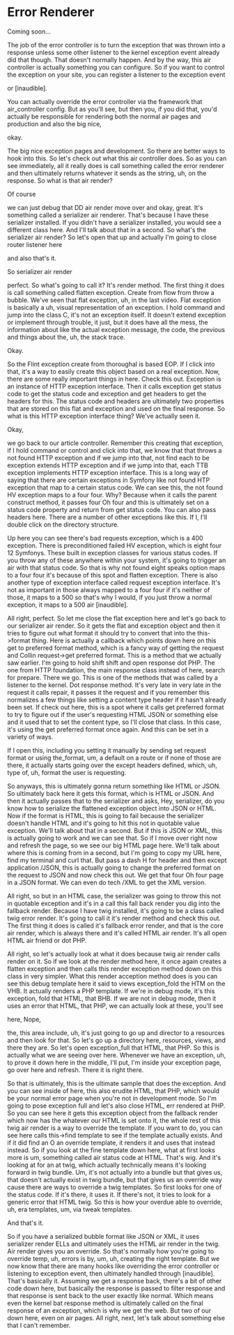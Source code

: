 # Error Renderer

Coming soon...

The job of the error controller is to turn the exception that was thrown into a
response unless some other listener to the kernel exception event already did that
though. That doesn't normally happen. And by the way, this air controller is actually
something you can configure. So if you want to control the exception on your site,
you can register a listener to the exception event

or [inaudible].

You can actually override the error controller via the framework that air_controller
config. But as you'll see, but then you, if you did that, you'd actually be
responsible for rendering both the normal air pages and production and also the big
nice,

okay.

The big nice exception pages and development. So there are better ways to hook into
this. So let's check out what this air controller does. So as you can see
immediately, all it really does is call something called the error renderer and then
ultimately returns whatever it sends as the string, uh, on the response. So what is
that air render?

Of course

we can just debug that DD air render move over and okay, great. It's something called
a serializer air renderer. That's because I have these serializer installed. If you
didn't have a serializer installed, you would see a different class here. And I'll
talk about that in a second. So what's the serializer air render? So let's open that
up and actually I'm going to close router listener here

and also that's it.

So serializer air render

perfect. So what's going to call it? It's render method. The first thing it does is
call something called flatten exception. Create from flow from throw a bubble. We've
seen that flat exception, uh, in the last video. Flat exception is basically a uh,
visual representation of an exception. I hold command and jump into the class C, it's
not an exception itself. It doesn't extend exception or implement through trouble, it
just, but it does have all the mess, the information about like the actual exception
message, the code, the previous and things about the, uh, the stack trace.

Okay.

So the Flint exception create from thoroughal is based EOP. If I click into that,
it's a way to easily create this object based on a real exception. Now, there are
some really important things in here. Check this out. Exception is an instance of
HTTP exception interface. Then it calls exception get status code to get the status
code and exception and get headers to get the headers for this. The status code and
headers are ultimately two properties that are stored on this flat and exception and
used on the final response. So what is this HTTP exception interface thing? We've
actually seen it.

Okay,

we go back to our article controller. Remember this creating that exception, if I
hold command or control and click into that, we know that that throws a not found
HTTP exception and if we jump into that, not find each to be exception extends HTTP
exception and if we jump into that, each TTB exception implements HTTP exception
interface. This is a long way of saying that there are certain exceptions in Symfony
like not found HTP exception that map to a certain status code. We can see this, the
not found HV exception maps to a four four. Why? Because when it calls the parent
construct method, it passes four Oh four and this is ultimately set on a status code
property and return from get status code. You can also pass headers here. There are a
number of other exceptions like this. If I, I'll double click on the directory
structure.

Up here you can see there's bad requests exception, which is a 400 exception. There
is preconditioned failed HV exception, which is eight four 12 Symfonys. These built
in exception classes for various status codes. If you throw any of these anywhere
within your system, it's going to trigger an air with that status code. So that is
why not found eight speaks option maps to a four four it's because of this spot and
flatten exception. There is also another type of exception interface called request
exception interface. It's not as important in those always mapped to a four four if
it's neither of those, it maps to a 500 so that's why I would, if you just throw a
normal exception, it maps to a 500 air [inaudible].

All right, perfect. So let me close the flat exception here and let's go back to our
serializer air render. So it gets the flat and exception object and then it tries to
figure out what format it should try to convert that into the this->format thing.
Here is actually a callback which points down here on this get to preferred format
method, which is a fancy way of getting the request and Collin request->get preferred
format. This is a method that we actually saw earlier. I'm going to hold shift shift
and open response dot PHP. The one from HTTP foundation, the main response class
instead of here, search for prepare. There we go. This is one of the methods that was
called by a listener to the kernel. Dot response method. It's very late in very late
in the request it calls repair, it passes it the request and if you remember this
normalizes a few things like setting a content type header if it hasn't already been
set. If check out here, this is a spot where it calls get preferred format to try to
figure out if the user's requesting HTML JSON or something else and it used that to
set the content type, so I'll close that class. In this case, it's using the get
preferred format once again. And this can be set in a variety of ways.

If I open this, including you setting it manually by sending set request format or
using the_format, um, a default on a route or if none of those are there, it actually
starts going over the except headers defined, which, uh, type of, uh, format the user
is requesting.

So anyways, this is ultimately gonna return something like HTML or JSON. So
ultimately back here it gets this format, which is HTML or JSON. And then it actually
passes that to the serializer and asks, Hey, serializer, do you know how to serialize
the flattened exception object into JSON or HTML. Now if the format is HTML, this is
going to fail because the serializer doesn't handle HTML and it's going to hit this
not in quotable value exception. We'll talk about that in a second. But if this is
JSON or XML, this is actually going to work and we can see that. So if I move over
right now and refresh the page, so we see our big HTML page here. We'll talk about
where this is coming from in a second, but I'm going to copy my URL here, find my
terminal and curl that. But pass a dash H for header and then except application
/JSON, this is actually going to change the preferred format on the request to JSON
and now check this out. We get that four Oh four page in a JSON format. We can even
do tech /XML to get the XML version.

All right, so but in an HTML case, the serializer was going to throw this not in
quotable exception and it's in a call this fall back render you dig into the fallback
render. Because I have twig installed, it's going to be a class called twig error
render. It's going to call it it's render method and check this out. The first thing
it does is called it's fallback error render, and that is the core air render, which
is always there and it's called HTML air render. It's all open HTML air friend or dot
PHP.

All right, so let's actually look at what it does because twig air render calls
render on it. So if we look at the render method here, it once again creates a
flatten exception and then calls this render exception method down on this class in
very simpler. What this render acception method does is you can see this debug
template here it said to views exception_fold the HTM on the VHB. It actually renders
a PHP template. If we're in debug mode, it's this exception, fold that HTML, that
BHB. If we are not in debug mode, then it uses an error that HTML, that PHP, we can
actually look at these, you'll see

here, Nope,

the, this area include, uh, it's just going to go up and director to a resources and
then look for that. So let's go up a directory here, resources, views, and there they
are. So let's open exception_full that HTML, that PHP. So this is actually what we
are seeing over here. Whenever we have an exception, uh, to prove it down here in the
middle, I'll put, I'm inside your exception page, go over here and refresh. There it
is right there.

So that is ultimately, this is the ultimate sample that does the exception. And you
can see inside of here, this also erudite HTML, that PHP, which would be your normal
error page when you're not in development mode. So I'm going to pose exception full
and let's also close HTML, err rendered at PHP. So you can see here it gets this
exception object from the fallback render which now has the whatever our HTML is set
onto it, the whole rest of this twig air render is a way to override the template. If
you want to do, you can see here calls this->find template to see if the template
actually exists. And if it did find an O an override template, it renders it and uses
that instead instead. So if you look at the fine template down here, what at first
looks more is um, something called air status code at HTML. That's wig. And it's
looking at for an at twig, which actually technically means it's looking forward in
twig bundle. Um, it's not actually into a bundle but that gives us, that doesn't
actually exist in twig bundle, but that gives us an override way cause there are ways
to override a twig templates. So first looks for one of the status code. If it's
there, it uses it. If there's not, it tries to look for a generic error that HTML
twig. So this is how your overdue able to override, uh, era templates, um, via tweak
templates.

And that's it.

So if you have a serialized bubble format like JSON or XML, it uses serializer render
ELLs and ultimately uses the HTML air render in the twig. Air render gives you an
override. So that's normally how you're going to override temp, uh, errors is by, um,
uh, creating the right template. But we now know that there are many hooks like
overriding the error controller or listening to exception event, then ultimately
handled through [inaudible]. That's basically it. Assuming we get a response back,
there's a bit of other code down here, but basically the response is passed to filter
response and that response is sent back to the user exactly like normal. Which means
even the kernel bat response method is ultimately called on the final response of an
exception, which is why we get the web. But two of our down here, even on air pages.
All right, next, let's talk about something else that I can't remember.

